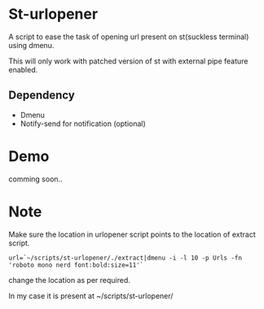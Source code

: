 # St-urlopener
A script to ease the task of opening url present on st(suckless terminal) using dmenu.

This will only work with patched version of st with external pipe feature enabled.

## Dependency
+ Dmenu
+ Notify-send for notification (optional)

# Demo
comming soon..

# Note
Make sure the location in urlopener script points to the location of extract script.

```
url=`~/scripts/st-urlopener/./extract|dmenu -i -l 10 -p Urls -fn 'roboto mono nerd font:bold:size=11'` 
```
change the location as per required.

In my case it is present at ~/scripts/st-urlopener/

